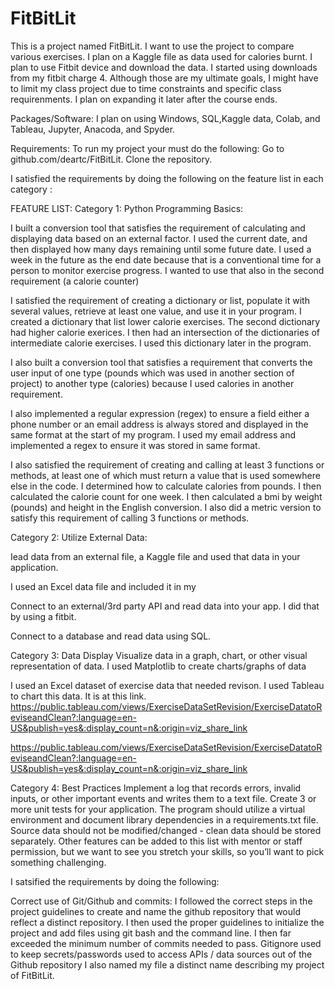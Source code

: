 # FitBitLit
This is a  project named FitBitLit.   I want to use the project to compare various exercises. I plan on  a Kaggle file as data used for calories burnt.   I plan to use Fitbit device and download the data. I started using downloads from my fitbit charge 4.    Although those are my ultimate goals,  I might have to limit my class project due to time constraints and specific class requirenments.  I plan on expanding it later after the course ends.

Packages/Software:
I  plan on using Windows, SQL,Kaggle data, Colab, and Tableau, Jupyter, Anacoda, and Spyder.  

Requirements:
To run my project your must do the following: Go to github.com/deartc/FitBitLit.  Clone the repository. 

 
 I satisfied the requirements by doing the following on the feature list in each category :
 

FEATURE LIST:
Category 1: Python Programming Basics:

I built a conversion tool that satisfies the requirement of calculating and displaying data based on an external factor. I used the current date, and then displayed how many days remaining until some future date. I used a week in the future as the end date because that is a conventional time for a person to monitor exercise progress. I wanted to use that also in the second requirement (a calorie counter)



I satisfied the requirement of creating a dictionary or list, populate it with several values, retrieve at least one value, and use it in your program. I created a dictionary that list lower calorie exercises. The second dictionary had higher calorie exerices. I then had an intersection of the dictionaries of intermediate calorie exercises. I used this dictionary later in the program.



I also built a conversion tool that satisfies a requirement that converts the user input of one type (pounds which was used in another section of project) to another type (calories) because I used calories in another requirement.

I also implemented a regular expression (regex) to ensure a field either a phone number or an email address is always stored and displayed in the same format at the start of my program. I used my email address and implemented a regex to ensure it was stored in same format.

I also satisfied the requirement of creating and calling at least 3 functions or methods, at least one of which must return a value that is used somewhere else in the code. I determined how to calculate calories from pounds. I then calculated the calorie count for one week. I then calculated a bmi by weight (pounds) and height in the English conversion. I also did a metric version to satisfy this requirement of calling 3 functions or methods.




Category 2: Utilize External Data:

Iead data from an external file, a Kaggle file and used that data in your application.


I used an Excel data file and included it in my 



Connect to an external/3rd party API and read data into your app.  I did that by using a fitbit.






Connect to a database and read data using SQL.








Category 3: Data Display
Visualize data in a graph, chart, or other visual representation of data.
I used  Matplotlib to create charts/graphs of data


I used an Excel dataset of exercise data that needed revison.   I used Tableau to chart this data.  It is at this link.   https://public.tableau.com/views/ExerciseDataSetRevision/ExerciseDatatoReviseandClean?:language=en-US&publish=yes&:display_count=n&:origin=viz_share_link



https://public.tableau.com/views/ExerciseDataSetRevision/ExerciseDatatoReviseandClean?:language=en-US&publish=yes&:display_count=n&:origin=viz_share_link



Category 4: Best Practices
Implement a log that records errors, invalid inputs, or other important events and writes them to a text file.
Create 3 or more unit tests for your application.
The program should utilize a virtual environment and document library dependencies in a requirements.txt file.
Source data should not be modified/changed - clean data should be stored separately.
Other features can be added to this list with mentor or staff permission, but we want to see you stretch your skills, so you’ll want to pick something challenging.



I satsified the requirements by doing the following:


Correct use of Git/Github and commits: I followed the correct steps in the project guidelines to create and name the github repository that would reflect a distinct repository. I then used the proper guidelines to initialize the project and add files using git bash and the command line. I then far exceeded the minimum number of commits needed to pass.
Gitignore used to keep  secrets/passwords used to access APIs / data sources out of the Github repository
I also named my file a distinct name describing my project of FitBitLit.




